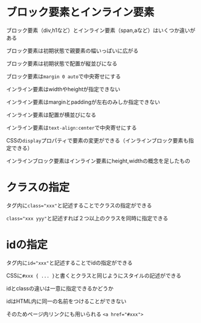 # ブロック要素とインライン要素

ブロック要素（div,h1など）とインライン要素（span,aなど）はいくつか違いがある

ブロック要素は初期状態で親要素の幅いっぱいに広がる

ブロック要素は初期状態で配置が縦並びになる

ブロック要素は`margin 0 auto`で中央寄せにする

インライン要素はwidthやheightが指定できない

インライン要素はmarginとpaddingが左右のみしか指定できない

インライン要素は配置が横並びになる

インライン要素は`text-align:center`で中央寄せにする

CSSの`display`プロパティで要素の変更ができる（インラインブロック要素も指定できる）

インラインブロック要素はインライン要素にheight,widthの概念を足したもの

# クラスの指定

タグ内に`class="xxx"`と記述することでクラスの指定ができる

`class="xxx yyy"`と記述すれば２つ以上のクラスを同時に指定できる

# idの指定

タグ内に`id="xxx"`と記述することでidの指定ができる

CSSに`#xxx { ... }`と書くとクラスと同じようにスタイルの記述ができる

idとclassの違いは一意に指定できるかどうか

idはHTML内に同一の名前をつけることができない

そのためページ内リンクにも用いられる `<a href="#xxx">`

